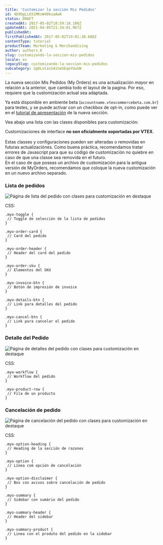 ```yaml
---
title: 'Customizar la sección Mis Pedidos'
id: 4DXbgLL65iMKsW40kuaAwK
status: DRAFT
createdAt: 2017-05-02T18:59:18.106Z
updatedAt: 2021-04-05T21:34:01.967Z
publishedAt: 
firstPublishedAt: 2017-05-02T19:01:38.688Z
contentType: tutorial
productTeam: Marketing & Merchandising
author: authors_6
slug: customizando-la-seccion-mis-pedidos
locale: es
legacySlug: customizando-la-seccion-mis-pedidos
subcategory: 2g6LxtasS4iSeGEqeYUuGW
---
```


La nueva sección Mis Pedidos (My Orders) es una actualización *mayor* en relación a la anterior, que cambia todo el layout de la pagina. Por eso, requiere que la customización actual sea adaptada.

Ya está disponible en ambiente beta (`accountname.vtexcommercebeta.com.br`) para testes, y se puede activar con un checkbox de opt-in, como puede ver en el [tutorial de apresentación](http://help.vtex.com/es/tutorial/nueva-seccion-de-mis-pedidos) de la nueva sección.

Vea abajo una lista con las clases disponibles para customización:

<div class="alert alert-warning">
Customizaciones de interface <strong>no son oficialmente soportadas por VTEX</strong>.
<br />
<br />
Estas classes y configuraciones pueden ser alteradas o removidas en futuras actualizaciónes. Como buena práctica, recomendamos tratar errores de Javascript para que su código de customización no quiebre en caso de que una classe sea removida en el futuro.
</div>

<div class="alert alert-info">
En el caso de que poseas un archivo de customización para la antigua versión de MyOrders, recomendamos que coloque la nueva customización en un nuevo archivo separado.
</div>

### Lista de pedidos

![Página de lista del pedido con clases para customización en destaque](https://images.contentful.com/alneenqid6w5/1P5JMzt3jGIAKIOmC4ka4e/d7511d7273f4a957acc6f7e1322a81e6/my-orders-doc-1.png)

CSS:
```
.myo-toggle {  
 // Toggle de selección de la lista de pedidos  
}  

.myo-order-card {  
 // Card del pedido  
}  

.myo-order-header {
 // Header del card del pedido
}

.myo-order-sku {
 // Elementos del SKU
}

.myo-invoice-btn {
 // Botón de impresión de invoice
}

.myo-details-btn {
 // Link para detalles del pedido
}

.myo-cancel-btn {
 // Link para cancelar el pedido
}
```

### Detalle del Pedido

![Página de detalles del pedido con clases para customización en destaque](https://images.contentful.com/alneenqid6w5/CF8gDhZGeG2qYK44AKW68/6a46176cb65fa479f1687fd82a3bfd12/my-orders-doc-2.png)

CSS:
```
.myo-workflow {
 // Workflow del pedido
}

.myo-product-row {
 // Fila de un producto
}
```

### Cancelación de pedido

![Página de cancelación del pedido con clases para customización en destaque](https://images.contentful.com/alneenqid6w5/1WTQWTszjSqasKY82KuemC/56ca4c3e5a1264d35d40b8753f473065/my-orders-doc-3.png)

CSS:
```
.myo-option-heading {
 // Heading de la sección de razones
}

.myo-option {
 // Línea com opción de cancelación
}

.myo-option-disclaimer {
 // Box con avisos sobre cancelación de pedido
}

.myo-summary {
 // Sidebar con sumário del pedido
}

.myo-summary-header {
 // Header del sidebar
}

.myo-summary-product {
 // Linea con el produto del pedido en la sidebar
}
```
